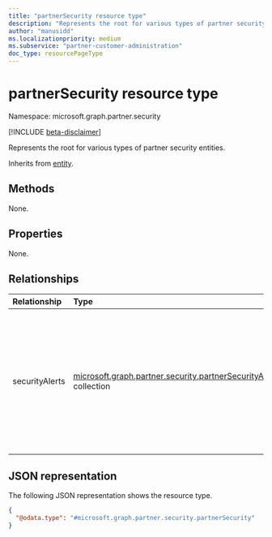 ```yaml
---
title: "partnerSecurity resource type"
description: "Represents the root for various types of partner security entities."
author: "manusidd"
ms.localizationpriority: medium
ms.subservice: "partner-customer-administration"
doc_type: resourcePageType
---
```


# partnerSecurity resource type

Namespace: microsoft.graph.partner.security

[!INCLUDE [beta-disclaimer](../../includes/beta-disclaimer.md)]

Represents the root for various types of partner security entities.

Inherits from [entity](../resources/entity.md).

## Methods

None.

## Properties

None.

## Relationships
|Relationship|Type|Description|
|:---|:---|:---|
|securityAlerts|[microsoft.graph.partner.security.partnerSecurityAlert](../resources/partner-security-partnersecurityalert.md) collection|The security alerts or a vulnerability of a CSP partner's customer that the partner must be made aware of for further action.|

## JSON representation
The following JSON representation shows the resource type.
<!-- {
  "blockType": "ignore",
  "keyProperty": "id",
  "@odata.type": "microsoft.graph.partner.security.partnerSecurity",
  "baseType": "microsoft.graph.entity",
  "openType": false
}
-->
``` json
{
  "@odata.type": "#microsoft.graph.partner.security.partnerSecurity"
}
```

